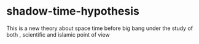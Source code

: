 # shadow-time-hypothesis
This is a new theory about space time before big bang under the study of both , scientific and islamic point of view 
